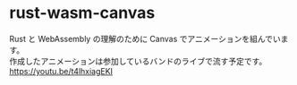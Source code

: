 # rust-wasm-canvas
Rust と WebAssembly の理解のために Canvas でアニメーションを組んでいます。  
作成したアニメーションは参加しているバンドのライブで流す予定です。  
https://youtu.be/t4lhxiagEKI
